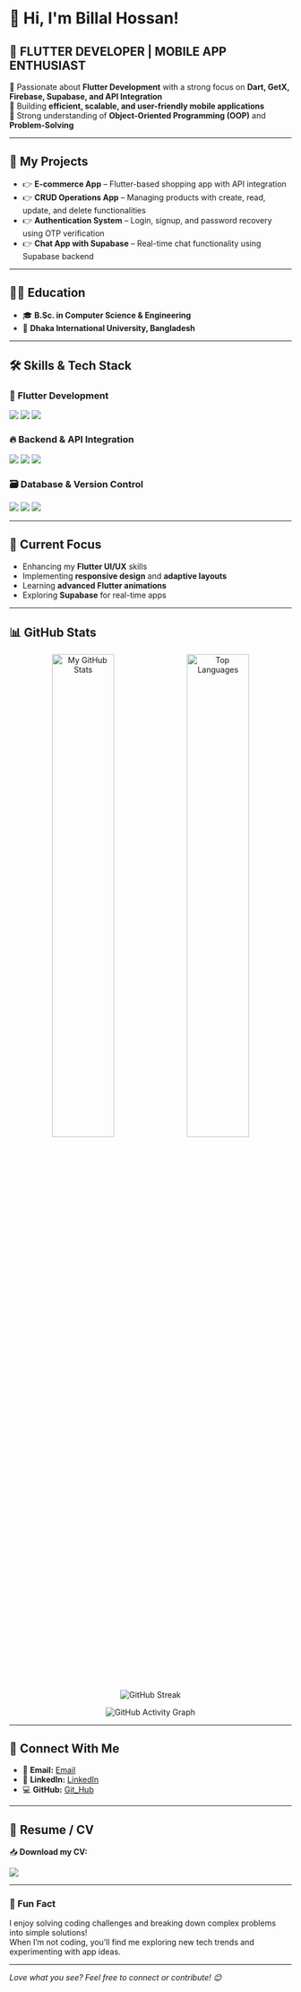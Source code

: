 # 👋 Hi, I'm Billal Hossan!

## 🚀 FLUTTER DEVELOPER | MOBILE APP ENTHUSIAST  

💙 Passionate about **Flutter Development** with a strong focus on **Dart, GetX, Firebase, Supabase, and API Integration**  
🚀 Building **efficient, scalable, and user-friendly mobile applications**  
🔹 Strong understanding of **Object-Oriented Programming (OOP)** and **Problem-Solving**  

---

## 📱 My Projects

- 👉 **E-commerce App** – Flutter-based shopping app with API integration  
- 👉 **CRUD Operations App** – Managing products with create, read, update, and delete functionalities  
- 👉 **Authentication System** – Login, signup, and password recovery using OTP verification  
- 👉 **Chat App with Supabase** – Real-time chat functionality using Supabase backend  

---

## 👨‍🎓 Education  

- 🎓 **B.Sc. in Computer Science & Engineering**  
- 🏫 **Dhaka International University, Bangladesh**  

---

## 🛠️ Skills & Tech Stack  

### 💙 **Flutter Development**  
<p align="left">
  <img src="https://img.shields.io/badge/Flutter-02569B?style=for-the-badge&logo=flutter&logoColor=white"/>
  <img src="https://img.shields.io/badge/Dart-0175C2?style=for-the-badge&logo=dart&logoColor=white"/>
  <img src="https://img.shields.io/badge/GetX-4CAF50?style=for-the-badge&logo=getx&logoColor=white"/>
</p>

### 🔥 **Backend & API Integration**  
<p align="left">
  <img src="https://img.shields.io/badge/Firebase-FFCA28?style=for-the-badge&logo=firebase&logoColor=white"/>
  <img src="https://img.shields.io/badge/Supabase-3ECF8E?style=for-the-badge&logo=supabase&logoColor=white"/>
  <img src="https://img.shields.io/badge/REST%20API-005571?style=for-the-badge&logo=api&logoColor=white"/>
</p>

### 🗃️ **Database & Version Control**  
<p align="left">
  <img src="https://img.shields.io/badge/SQLite-003B57?style=for-the-badge&logo=sqlite&logoColor=white"/>
  <img src="https://img.shields.io/badge/Git-F05032?style=for-the-badge&logo=git&logoColor=white"/>
  <img src="https://img.shields.io/badge/GitHub-181717?style=for-the-badge&logo=github&logoColor=white"/>
</p>

---

## 🌟 Current Focus  

- Enhancing my **Flutter UI/UX** skills  
- Implementing **responsive design** and **adaptive layouts**  
- Learning **advanced Flutter animations**  
- Exploring **Supabase** for real-time apps  

---

## 📊 GitHub Stats  

<p align="center">
  <img alt="My GitHub Stats" width="47%" src="https://github-readme-stats.vercel.app/api?username=alexmajumder&show_icons=true&theme=github_dark"/>
  <img alt="Top Languages" width="47%" src="https://github-readme-stats.vercel.app/api/top-langs/?username=alexmajumder&layout=compact&theme=github_dark"/>
</p>

<p align="center">
  <img alt="GitHub Streak" src="https://github-readme-streak-stats.herokuapp.com/?user=billal hossan&theme=github_dark"/>
</p>

<p align="center">
  <img alt="GitHub Activity Graph" src="https://github-readme-activity-graph.vercel.app/graph?username=billalhossan1&bg_color=0d1117&color=58a6ff&line=58a6ff&point=ffffff&area=true&hide_border=true"/>
</p>

---

## 💌 Connect With Me  

- 📧 **Email:** [Email](mailto:flutterbillal.com)  
- 💼 **LinkedIn:** [LinkedIn](https://www.linkedin.com/in/billal-hossan-92001b230)  
- 💻 **GitHub:** [Git_Hub](https://github.com/billalhossan1)  

---

## 📄 Resume / CV
📥 **Download my CV:** 

<a href="https://drive.google.com/uc?export=download&id=1tTGse3CRcKIfmVxxgNf20mG-7kn1igqb" download target="_blank">
  <img src="https://img.shields.io/badge/Download%20CV-FF5722?style=for-the-badge&logo=adobeacrobatreader&logoColor=white"/>
</a>

---

### 🎡 Fun Fact  
I enjoy solving coding challenges and breaking down complex problems into simple solutions!  
When I’m not coding, you’ll find me exploring new tech trends and experimenting with app ideas.

---

_Love what you see? Feel free to connect or contribute! 😊_
